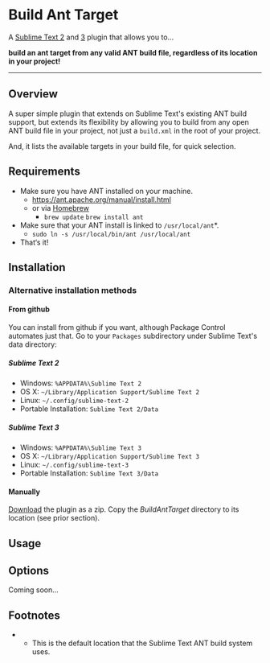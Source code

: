 Build Ant Target
================

A [Sublime Text 2](http://www.sublimetext.com/2) and [3](http://www.sublimetext.com/3) plugin that allows you to...

**build an ant target from any valid ANT build file, regardless of its location in your project!**

---

Overview
--------

A super simple plugin that extends on Sublime Text's existing ANT build support,
but extends its flexibility by allowing you to build from any open ANT build file
in your project, not just a `build.xml` in the root of your project.

And, it lists the available targets in your build file, for quick selection.

Requirements
------------

- Make sure you have ANT installed on your machine.
	- https://ant.apache.org/manual/install.html
	- or via [Homebrew](http://brew.sh)
		- `brew update`
		`brew install ant`
- Make sure that your ANT install is linked to `/usr/local/ant`*.
	- `sudo ln -s /usr/local/bin/ant /usr/local/ant`
- That‘s it!

Installation
------------

### Alternative installation methods

#### From github

You can install from github if you want, although Package Control automates
just that. Go to your `Packages` subdirectory under Sublime Text's data directory:


##### Sublime Text 2

* Windows: `%APPDATA%\Sublime Text 2`
* OS X: `~/Library/Application Support/Sublime Text 2`
* Linux: `~/.config/sublime-text-2`
* Portable Installation: `Sublime Text 2/Data`

##### Sublime Text 3

* Windows: `%APPDATA%\Sublime Text 3`
* OS X: `~/Library/Application Support/Sublime Text 3`
* Linux: `~/.config/sublime-text-3`
* Portable Installation: `Sublime Text 3/Data`

#### Manually

[Download](https://github.com/ryanhefner/BuildAntTarget/archive/master.zip)
the plugin as a zip. Copy the *BuildAntTarget* directory to its location
(see prior section).

Usage
-----


Options
-------

Coming soon...


Footnotes
---------

* -  This is the default location that the Sublime Text ANT build system uses.
